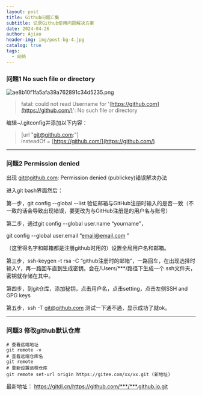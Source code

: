 ```yaml
---
layout: post
title: Github问题汇集
subtitle: 记录Github使用问题解决方案
date: 2024-04-26
author: Ajiao
header-img: img/post-bg-4.jpg
catalog: true
tags:
  - 网络
---
```

### 问题1 No such file or directory

![ae8b10f1fa5afa39a762891c34d5235.png](https://s2.loli.net/2024/04/26/VyabpvXM7ozhZWK.png)

> fatal: could not read Username for '[https://github.com](https://github.com/)': No such file or directory

编辑~/.gitconfig并添加以下内容：


>[url "git@github.com:"]  
insteadOf = [https://github.com/](https://github.com/)


---
### 问题2  Permission denied  

出现 git@github.com: Permission denied (publickey)错误解决办法

进入git bash界面然后：

第一步，git config --global --list 验证邮箱与GitHub注册时输入的是否一致（不一致的话会导致出现错误，要更改为与GitHub注册是的用户名与账号）

第二步，通过git config --global user.name “yourname”，

git config --global user.email “email@email.com ”

（这里得名字和邮箱都是注册github时用的）设置全局用户名和邮箱。

第三步，ssh-keygen -t rsa -C “github注册时的邮箱”，一路回车，在出现选择时输入Y，再一路回车直到生成密钥。会在/Users/***/路径下生成一个.ssh文件夹，密钥就存储在其中。

第四步，到git仓库，添加秘钥，点击用户名，点击setting，点击左侧SSH and GPG keys

第五步，ssh -T git@github.com 测试一下通不通，显示成功了就ok。

---
### 问题3 修改github默认仓库

```
# 查看远端地址
git remote -v  
# 查看远端仓库名
git remote 
# 重新设置远程仓库
git remote set-url origin https://gitee.com/xx/xx.git (新地址)
```

最新地址：
https://gitdl.cn/https://github.com/***/***.github.io.git